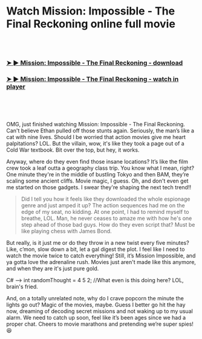 <h1>Watch Mission: Impossible - The Final Reckoning online full movie</h1>


<br><br>

<h3><a href="https://Cindys-moghwilinmo1981.github.io/abhlilesux/">➤ ► Mission: Impossible - The Final Reckoning - download</a></h3> 
<h3><a href="https://Cindys-moghwilinmo1981.github.io/abhlilesux/">➤ ► Mission: Impossible - The Final Reckoning - watch in player</a></h3>


<br><br><br>


OMG, just finished watching Mission: Impossible - The Final Reckoning. Can't believe Ethan pulled off those stunts again. Seriously, the man’s like a cat with nine lives. Should I be worried that action movies give me heart palpitations? LOL. But the villain, wow, it's like they took a page out of a Cold War textbook. Bit over the top, but hey, it works.

Anyway, where do they even find those insane locations? It’s like the film crew took a leaf outta a geography class trip. You know what I mean, right? One minute they're in the middle of bustling Tokyo and then BAM, they’re scaling some ancient cliffs. Movie magic, I guess. Oh, and don't even get me started on those gadgets. I swear they're shaping the next tech trend!!

> Did I tell you how it feels like they downloaded the whole espionage genre and just amped it up? The action sequences had me on the edge of my seat, no kidding. At one point, I had to remind myself to breathe, LOL. Man, he never ceases to amaze me with how he's one step ahead of those bad guys. How do they even script that? Must be like playing chess with James Bond.

But really, is it just me or do they throw in a new twist every five minutes? Like, c’mon, slow down a bit, let a gal digest the plot. I feel like I need to watch the movie twice to catch everything! Still, it’s Mission Impossible, and ya gotta love the adrenaline rush. Movies just aren't made like this anymore, and when they are it's just pure gold.

C# --> int randomThought = 4  5  2; //What even is this doing here? LOL, brain's fried.

And, on a totally unrelated note, why do I crave popcorn the minute the lights go out? Magic of the movies, maybe. Guess I better go hit the hay now, dreaming of decoding secret missions and not waking up to my usual alarm. We need to catch up soon, feel like it’s been ages since we had a proper chat. Cheers to movie marathons and pretending we’re super spies! 😆
